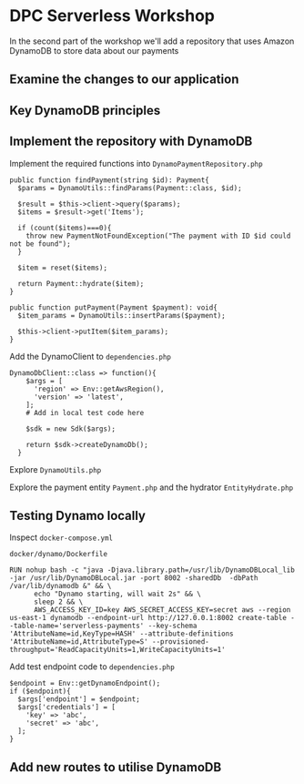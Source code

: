 # DPC Serverless Workshop

In the second part of the workshop we'll add a repository that uses Amazon DynamoDB to store data about our payments

## Examine the changes to our application

## Key DynamoDB principles

## Implement the repository with DynamoDB

Implement the required functions into `DynamoPaymentRepository.php`

```
public function findPayment(string $id): Payment{
  $params = DynamoUtils::findParams(Payment::class, $id);

  $result = $this->client->query($params);
  $items = $result->get('Items');

  if (count($items)===0){
    throw new PaymentNotFoundException("The payment with ID $id could not be found");
  }

  $item = reset($items);

  return Payment::hydrate($item);
}

public function putPayment(Payment $payment): void{
  $item_params = DynamoUtils::insertParams($payment);

  $this->client->putItem($item_params);
}
```

Add the DynamoClient to `dependencies.php`

```
DynamoDbClient::class => function(){
    $args = [
      'region' => Env::getAwsRegion(),
      'version' => 'latest',
    ];
    # Add in local test code here

    $sdk = new Sdk($args);

    return $sdk->createDynamoDb();
  }
```

Explore `DynamoUtils.php`

Explore the payment entity `Payment.php` and the hydrator `EntityHydrate.php`

## Testing Dynamo locally

Inspect `docker-compose.yml`

`docker/dynamo/Dockerfile`

```
RUN nohup bash -c "java -Djava.library.path=/usr/lib/DynamoDBLocal_lib -jar /usr/lib/DynamoDBLocal.jar -port 8002 -sharedDb  -dbPath /var/lib/dynamodb &" && \
      echo "Dynamo starting, will wait 2s" && \
      sleep 2 && \
      AWS_ACCESS_KEY_ID=key AWS_SECRET_ACCESS_KEY=secret aws --region us-east-1 dynamodb --endpoint-url http://127.0.0.1:8002 create-table --table-name='serverless-payments' --key-schema 'AttributeName=id,KeyType=HASH' --attribute-definitions 'AttributeName=id,AttributeType=S' --provisioned-throughput='ReadCapacityUnits=1,WriteCapacityUnits=1'
```

Add test endpoint code to `dependencies.php`

```
$endpoint = Env::getDynamoEndpoint();
if ($endpoint){
  $args['endpoint'] = $endpoint;
  $args['credentials'] = [
    'key' => 'abc',
    'secret' => 'abc',
  ];
}
```

## Add new routes to utilise DynamoDB 
